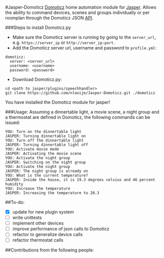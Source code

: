 #Jasper-Domoticz
[Domoticz](https://domoticz.com/) home automation module for [Jasper](http://jasperproject.github.io/).
Allows the ability to command devices, scenes and groups individually or per roomplan through the Domoticz JSON [API](https://www.domoticz.com/wiki/Domoticz_API/JSON_URL's).

###Steps to install Domoticz.py
- Make sure the Domoticz server is running by going to the `server_url`,
e.g. `https://server_ip` or `http://server_ip:port`.
- Add the Domoticz server url, username and password to `profile.yml`:
```
domoticz:
  server: <server_url>
  username: <username>
  password: <password>
```
- Download Domoticz.py:
```
cd <path to jasper/plugins/speechhandler>
git clone https://github.com/nlooije/Jasper-Domoticz.git ./domoticz
```
You have installed the Domoticz module for jasper!

###Usage:
Assuming a dinnertable light, a movie scene, a night group and
a thermostat are defined in Domoticz, the following commands can be issued:
```
YOU: Turn on the dinnertable light
JASPER: Turning dinnertable light on
YOU: Turn off the dinnertable light
JASPER: Turning dinnertable light off
YOU: Activate movie mode
JASPER: Activating the movie scene
YOU: Activate the night group
JASPER: Switching on the night group
YOU: Activate the night group
JASPER: The night group is already on
YOU: What is the current temperature?
JASPER: Inside the house, it is 19.3 degrees celsius and 46 percent humidity
YOU: Increase the temperature
JASPER: Increasing the temperature to 20.3
```

##To-do:
- [x] update for new plugin system
- [ ] write unittests
- [ ] implement other devices
- [ ] improve performance of json calls to Domoticz
- [ ] refactor to generalize device calls
- [ ] refactor thermostat calls

##Contributions from the following people:
```
```
